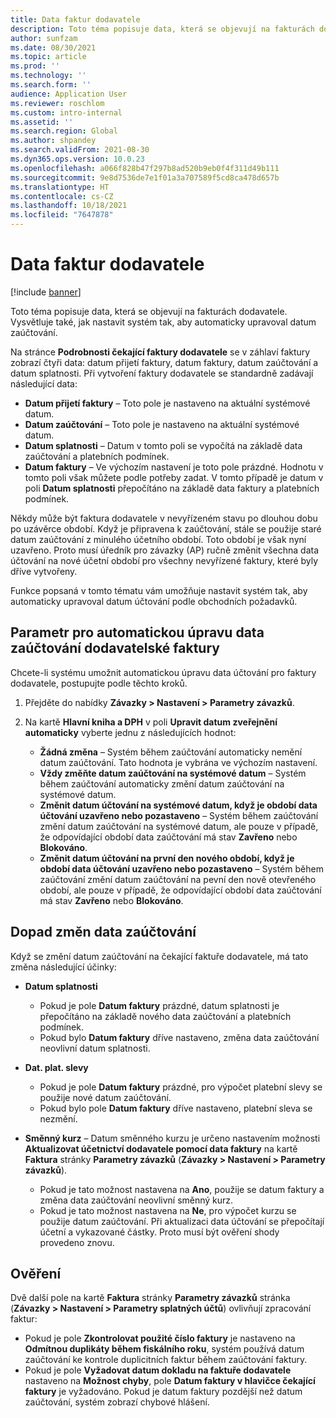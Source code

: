 ```yaml
---
title: Data faktur dodavatele
description: Toto téma popisuje data, která se objevují na fakturách dodavatele. Vysvětluje také, jak nastavit systém tak, aby automaticky upravoval datum zaúčtování.
author: sunfzam
ms.date: 08/30/2021
ms.topic: article
ms.prod: ''
ms.technology: ''
ms.search.form: ''
audience: Application User
ms.reviewer: roschlom
ms.custom: intro-internal
ms.assetid: ''
ms.search.region: Global
ms.author: shpandey
ms.search.validFrom: 2021-08-30
ms.dyn365.ops.version: 10.0.23
ms.openlocfilehash: a066f828b47f297b8ad520b9eb0f4f311d49b111
ms.sourcegitcommit: 9e8d7536de7e1f01a3a707589f5cd8ca478d657b
ms.translationtype: HT
ms.contentlocale: cs-CZ
ms.lasthandoff: 10/18/2021
ms.locfileid: "7647878"
---
```

# <a name="vendor-invoice-dates"></a>Data faktur dodavatele

[!include [banner](../includes/banner.md)]

Toto téma popisuje data, která se objevují na fakturách dodavatele. Vysvětluje také, jak nastavit systém tak, aby automaticky upravoval datum zaúčtování.

Na stránce **Podrobnosti čekající faktury dodavatele** se v záhlaví faktury zobrazí čtyři data: datum přijetí faktury, datum faktury, datum zaúčtování a datum splatnosti. Při vytvoření faktury dodavatele se standardně zadávají následující data:

- **Datum přijetí faktury** – Toto pole je nastaveno na aktuální systémové datum.
- **Datum zaúčtování** – Toto pole je nastaveno na aktuální systémové datum. 
- **Datum splatnosti** – Datum v tomto poli se vypočítá na základě data zaúčtování a platebních podmínek.
- **Datum faktury** – Ve výchozím nastavení je toto pole prázdné. Hodnotu v tomto poli však můžete podle potřeby zadat. V tomto případě je datum v poli **Datum splatnosti** přepočítáno na základě data faktury a platebních podmínek.

Někdy může být faktura dodavatele v nevyřízeném stavu po dlouhou dobu po uzávěrce období. Když je připravena k zaúčtování, stále se použije staré datum zaúčtování z minulého účetního období. Toto období je však nyní uzavřeno. Proto musí úředník pro závazky (AP) ručně změnit všechna data účtování na nové účetní období pro všechny nevyřízené faktury, které byly dříve vytvořeny.

Funkce popsaná v tomto tématu vám umožňuje nastavit systém tak, aby automaticky upravoval datum účtování podle obchodních požadavků.

## <a name="parameter-for-automatically-adjusting-the-vendor-invoice-posting-date"></a>Parametr pro automatickou úpravu data zaúčtování dodavatelské faktury

Chcete-li systému umožnit automatickou úpravu data účtování pro faktury dodavatele, postupujte podle těchto kroků.

1.  Přejděte do nabídky **Závazky \> Nastavení \> Parametry závazků**.
2.  Na kartě **Hlavní kniha a DPH** v poli **Upravit datum zveřejnění automaticky** vyberte jednu z následujících hodnot:

    - **Žádná změna** – Systém během zaúčtování automaticky nemění datum zaúčtování. Tato hodnota je vybrána ve výchozím nastavení.
    - **Vždy změňte datum zaúčtování na systémové datum** – Systém během zaúčtování automaticky změní datum zaúčtování na systémové datum.
    - **Změnit datum účtování na systémové datum, když je období data účtování uzavřeno nebo pozastaveno** – Systém během zaúčtování změní datum zaúčtování na systémové datum, ale pouze v případě, že odpovídající období data zaúčtování má stav **Zavřeno** nebo **Blokováno**.
    - **Změnit datum účtování na první den nového období, když je období data účtování uzavřeno nebo pozastaveno** – Systém během zaúčtování změní datum zaúčtování na pevní den nově otevřeného období, ale pouze v případě, že odpovídající období data zaúčtování má stav **Zavřeno** nebo **Blokováno**.

## <a name="impact-of-posting-date-changes"></a>Dopad změn data zaúčtování

Když se změní datum zaúčtování na čekající faktuře dodavatele, má tato změna následující účinky:

- **Datum splatnosti**

    - Pokud je pole **Datum faktury** prázdné, datum splatnosti je přepočítáno na základě nového data zaúčtování a platebních podmínek.
    - Pokud bylo **Datum faktury** dříve nastaveno, změna data zaúčtování neovlivní datum splatnosti.

- **Dat. plat. slevy**

    - Pokud je pole **Datum faktury** prázdné, pro výpočet platební slevy se použije nové datum zaúčtování.
    - Pokud bylo pole **Datum faktury** dříve nastaveno, platební sleva se nezmění.

- **Směnný kurz** – Datum směnného kurzu je určeno nastavením možnosti **Aktualizovat účetnictví dodavatele pomocí data faktury** na kartě **Faktura** stránky **Parametry závazků** (**Závazky \> Nastavení \> Parametry závazků**).

    - Pokud je tato možnost nastavena na **Ano**, použije se datum faktury a změna data zaúčtování neovlivní směnný kurz.
    - Pokud je tato možnost nastavena na **Ne**, pro výpočet kurzu se použije datum zaúčtování. Při aktualizaci data účtování se přepočítají účetní a vykazované částky. Proto musí být ověření shody provedeno znovu.

## <a name="validation"></a>Ověření

Dvě další pole na kartě **Faktura** stránky **Parametry závazků** stránka (**Závazky \> Nastavení \> Parametry splatných účtů**) ovlivňují zpracování faktur:

- Pokud je pole **Zkontrolovat použité číslo faktury** je nastaveno na **Odmítnou duplikáty během fiskálního roku**, systém používá datum zaúčtování ke kontrole duplicitních faktur během zaúčtování faktury.
- Pokud je pole **Vyžadovat datum dokladu na faktuře dodavatele** nastaveno na **Možnost chyby**, pole **Datum faktury v hlavičce čekající faktury** je vyžadováno. Pokud je datum faktury pozdější než datum zaúčtování, systém zobrazí chybové hlášení.
